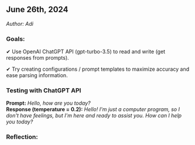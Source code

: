 ## June 26th, 2024
<em>Author: Adi</em>

### Goals:
✔ Use OpenAI ChatGPT API (gpt-turbo-3.5) to read and write (get responses from prompts).

✔ Try creating configurations / prompt templates to maximize accuracy and ease parsing information.

### Testing with ChatGPT API
<b>Prompt:</b> <em>Hello, how are you today?</em><br/>
<b>Response (temperature = 0.2):</b> <em>Hello! I'm just a computer program, so I don't have feelings, but I'm here and ready to assist you. How can I help you today?</em>

### Reflection:

